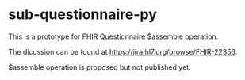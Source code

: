 # sub-questionnaire-py
This is a prototype for FHIR Questionnaire $assemble operation.

The dicussion can be found at https://jira.hl7.org/browse/FHIR-22356.

$assemble operation is proposed but not published yet.
